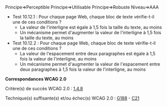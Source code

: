 Principe=>Perceptible
Principe=>Utilisable
Principe=>Robuste
Niveau=>AAA

*   Test 10.12.1 : Pour chaque page Web, chaque bloc de texte vérifie-t-il une de ces conditions ?
    *   La valeur de l'interligne est égale à 1,5 fois la taille du texte, au moins
    *   Un mécanisme permet d'augmenter la valeur de l'interligne à 1,5 fois la taille du texte, au moins
*   Test 10.12.2 : Pour chaque page Web, chaque bloc de texte vérifie-t-il une de ces conditions ?
    *   La valeur de l'espacement entre deux paragraphes est égale à 1,5 fois la valeur de l'interligne, au moins
    *   Un mécanisme permet d'augmenter la valeur de l'espacement entre deux paragraphes à 1,5 fois la valeur de l'interligne, au moins

**Correspondances WCAG 2.0**

Critère(s) de succès WCAG 2.0 : [1.4.8](http://www.w3.org/Translations/WCAG20-fr/#visual-audio-contrast-visual-presentation)

Technique(s) suffisante(s) et/ou échec(s) WCAG 2.0 : [G188](http://www.w3.org/TR/WCAG-TECHS/G188.html) - [C21](http://www.w3.org/TR/WCAG-TECHS/C21.html)

